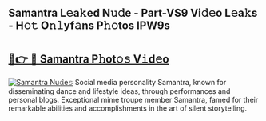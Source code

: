 ## Samantra L𝚎a𝚔ed N𝚞𝚍e - Part-VS9 Vi𝚍𝚎o L𝚎a𝚔s - H𝚘𝚝 O𝚗𝚕yf𝚊ns P𝚑𝚘tos lPW9s

# <h2><a href="http://kf17n8.oniu.top/?m=Samantra">🔗👉 🔴 Samantra P𝚑ot𝚘𝚜 V𝚒d𝚎o</a></h2>

[![Samantra Nu𝚍e𝚜](https://i.imgur.com/0qMVB7G.gif)](http://kf17n8.oniu.top/?m=Samantra)
Social media personality Samantra, known for disseminating dance and lifestyle ideas, through performances and personal blogs. Exceptional mime troupe member Samantra, famed for their remarkable abilities and accomplishments in the art of silent storytelling.  
